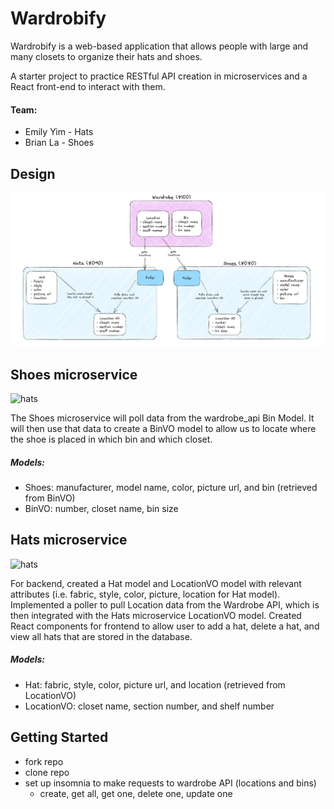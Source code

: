 # Wardrobify
Wardrobify is a web-based application that allows people with large and many closets to organize their hats and shoes.

A starter project to practice RESTful API creation in microservices and a React front-end to interact with them.

#### Team:

* Emily Yim - Hats
* Brian La - Shoes

## Design
![Img](wardrobify_diagram.png)

## Shoes microservice

<img src="https://i.pinimg.com/originals/ba/5d/d4/ba5dd445504b80df283e90ebadb57d0b.gif" alt="hats" width="300" height="300"/>

The Shoes microservice will poll data from the wardrobe_api Bin Model. It will then use that data to create a BinVO model to allow us to locate where the shoe is placed in which bin and which closet.
##### Models:
* Shoes: manufacturer, model name, color, picture url, and bin (retrieved from BinVO)
* BinVO: number, closet name, bin size


## Hats microservice

<img src="https://reytoz.com/cdn/shop/files/hat-icons-color_1600x.gif?v=1613780973" alt="hats" width="200" height="200"/>

For backend, created a Hat model and LocationVO model with relevant attributes (i.e. fabric, style, color, picture, location for Hat model). Implemented a poller to pull Location data from the Wardrobe API, which is then integrated with the Hats microservice LocationVO model. Created React components for frontend to allow user to add a hat, delete a hat, and view all hats that are stored in the database.
##### Models:
* Hat: fabric, style, color, picture url, and location (retrieved from LocationVO)
* LocationVO: closet name, section number, and shelf number


## Getting Started
* fork repo
* clone repo
* set up insomnia to make requests to wardrobe API (locations and bins)
    * create, get all, get one, delete one, update one
